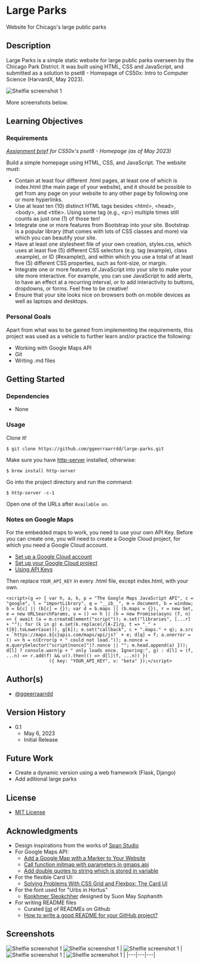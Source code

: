 # Large Parks
Website for Chicago's large public parks

## Description
Large Parks is a simple static website for large public parks overseen by the Chicago Park District. It was built using HTML, CSS and JavaScript, and submitted as a solution to pset8 - Homepage of CS50x: Intro to Computer Science (HarvardX, May 2023).

<picture><img alt="Shelfie screenshot 1" src="images/large-parks_1.png?raw=true"></picture>

More screenshots below.

## Learning Objectives

### Requirements
_[Assignment brief](https://cs50.harvard.edu/x/2023/psets/8/homepage/) for CS50x's pset8 - Homepage (as of May 2023)_

Build a simple homepage using HTML, CSS, and JavaScript. The website must:
* Contain at least four different .html pages, at least one of which is index.html \(the main page of your website\), and it should be possible to get from any page on your website to any other page by following one or more hyperlinks.
* Use at least ten \(10\) distinct HTML tags besides \<html\>, \<head\>, \<body\>, and \<title\>. Using some tag \(e.g., \<p\>\) multiple times still counts as just one \(1\) of those ten!
* Integrate one or more features from Bootstrap into your site. Bootstrap is a popular library \(that comes with lots of CSS classes and more\) via which you can beautify your site.
* Have at least one stylesheet file of your own creation, styles.css, which uses at least five (5) different CSS selectors \(e.g. tag \(example\), class \.example\), or ID \(\#example\)\), and within which you use a total of at least five \(5\) different CSS properties, such as font-size, or margin.
* Integrate one or more features of JavaScript into your site to make your site more interactive. For example, you can use JavaScript to add alerts, to have an effect at a recurring interval, or to add interactivity to buttons, dropdowns, or forms. Feel free to be creative!
* Ensure that your site looks nice on browsers both on mobile devices as well as laptops and desktops.

### Personal Goals
Apart from what was to be gained from implementing the requirements, this project was used as a vehicle to further learn and/or practice the following:

* Working with Google Maps API
* Git
* Writing .md files

## Getting Started

### Dependencies

* None

### Usage

Clone it!
```
$ git clone https://github.com/ggeerraarrdd/large-parks.git
```

Make sure you have [http-server](https://formulae.brew.sh/formula/http-server) installed, otherwise:
```
$ brew install http-server
```

Go into the project directory and run the command:
```
$ http-server -c-1
```

Open one of the URLs after `Available on`.

### Notes on Google Maps
For the embedded maps to work, you need to use your own API Key. Before you can create one, you will need to create a Google Cloud project, for which you need a Google Cloud account.
* [Set up a Google Cloud account](https://cloud.google.com)
* [Set up your Google Cloud project](https://developers.google.com/maps/documentation/javascript/cloud-setup)
* [Using API Keys](https://developers.google.com/maps/documentation/javascript/get-api-key)

Then replace `YOUR_API_KEY` in every .html file, except index.html, with your own.

```
<script>(g => { var h, a, k, p = "The Google Maps JavaScript API", c = "google", l = "importLibrary", q = "__ib__", m = document, b = window; b = b[c] || (b[c] = {}); var d = b.maps || (b.maps = {}), r = new Set, e = new URLSearchParams, u = () => h || (h = new Promise(async (f, n) => { await (a = m.createElement("script")); e.set("libraries", [...r] + ""); for (k in g) e.set(k.replace(/[A-Z]/g, t => "_" + t[0].toLowerCase()), g[k]); e.set("callback", c + ".maps." + q); a.src = `https://maps.${c}apis.com/maps/api/js?` + e; d[q] = f; a.onerror = () => h = n(Error(p + " could not load.")); a.nonce = m.querySelector("script[nonce]")?.nonce || ""; m.head.append(a) })); d[l] ? console.warn(p + " only loads once. Ignoring:", g) : d[l] = (f, ...n) => r.add(f) && u().then(() => d[l](f, ...n)) })
                ({ key: "YOUR_API_KEY", v: "beta" });</script>
```

## Author(s)
* [@ggeerraarrdd](https://github.com/ggeerraarrdd/)

## Version History
* 0.1
    * May 6, 2023
    * Initial Release

## Future Work
* Create a dynamic version using a web framework (Flask, Django)
* Add aditional large parks

## License
* [MIT License](https://github.com/ggeerraarrdd/large-parks/blob/main/LICENSE)

## Acknowledgments
* Design inspirations from the works of [Span Studio](https://span.studio/)
* For Google Maps API:
   * [Add a Google Map with a Marker to Your Website](https://developers.google.com/maps/documentation/javascript/adding-a-google-map)
   * [Call function initmap with parameters in gmaps api](https://stackoverflow.com/questions/47104164/call-function-initmap-with-parameters-in-gmaps-api)
   * [Add double quotes to string which is stored in variable](https://stackoverflow.com/questions/44795264/add-double-quotes-to-string-which-is-stored-in-variable)
* For the flexible Card UI:
   * [Solving Problems With CSS Grid and Flexbox: The Card UI](https://webdesign.tutsplus.com/tutorials/solving-problems-with-css-grid-and-flexbox-the-card-ui--cms-27468)
* For the font used for "Urbs in Hortus"
   * [Konkhmer Sleokchher](https://fonts.google.com/specimen/Konkhmer+Sleokchher) designed by Suon May Sophanith
* For writing README files
   * Curated [list](https://github.com/matiassingers/awesome-readme) of READMEs on Github
   * [How to write a good README for your GitHub project?](https://bulldogjob.com/readme/how-to-write-a-good-readme-for-your-github-project)

## Screenshots
<picture><img alt="Shelfie screenshot 1" src="images/large-parks_2.png?raw=true"></picture>
<picture><img alt="Shelfie screenshot 1" src="images/large-parks_3.png?raw=true"></picture>
| <picture><img alt="Shelfie screenshot 1" src="images/large-parks_4.png?raw=true"></picture>  | <picture><img alt="Shelfie screenshot 1" src="images/large-parks_5.png?raw=true"></picture>  | <picture><img alt="Shelfie screenshot 1" src="images/large-parks_6.png?raw=true"></picture>  |
|---|---|---|







